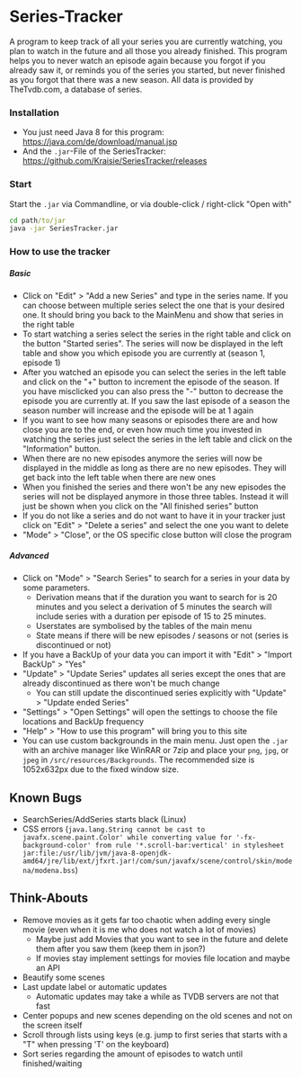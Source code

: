 # Series-Tracker

A program to keep track of all your series you are currently watching, you plan to watch in the future and all those you already finished. This program helps you to never watch an episode again because you forgot if you already saw it, or reminds you of the series you started, but never finished as you forgot that there was a new season.
All data is provided by TheTvdb.com, a database of series.

### Installation
* You just need Java 8 for this program: https://java.com/de/download/manual.jsp
* And the `.jar`-File of the SeriesTracker: https://github.com/Kraisie/SeriesTracker/releases

### Start
Start the `.jar` via Commandline, or via double-click / right-click "Open with"
```cmd
cd path/to/jar
java -jar SeriesTracker.jar
```

### How to use the tracker
##### Basic
* Click on "Edit" > "Add a new Series" and type in the series name. If you can choose between multiple series select the one that is your desired one. It should bring you back to the MainMenu and show that series in the right table
* To start watching a series select the series in the right table and click on the button "Started series". The series will now be displayed in the left table and show you which episode you are currently at (season 1, episode 1)
* After you watched an episode you can select the series in the left table and click on the "+" button to increment the episode of the season. If you have misclicked you can also press the "-" button to decrease the episode you are currently at. If you saw the last episode of a season the season number will increase and the episode will be at 1 again
* If you want to see how many seasons or episodes there are and how close you are to the end, or even how much time you invested in watching the series just select the series in the left table and click on the "Information" button.
* When there are no new episodes anymore the series will now be displayed in the middle as long as there are no new episodes. They will get back into the left table when there are new ones
* When you finished the series and there won't be any new episodes the series will not be displayed anymore in those three tables. Instead it will just be shown when you click on the "All finished series" button
* If you do not like a series and do not want to have it in your tracker just click on "Edit" > "Delete a series" and select the one you want to delete
* "Mode" > "Close", or the OS specific close button will close the program

##### Advanced
* Click on "Mode" > "Search Series" to search for a series in your data by some parameters.
    * Derivation means that if the duration you want to search for is 20 minutes and you select a derivation of 5 minutes the search will include series with a duration per episode of 15 to 25 minutes.
    * Userstates are symbolised by the tables of the main menu
    * State means if there will be new episodes / seasons or not (series is discontinued or not)
* If you have a BackUp of your data you can import it with "Edit" > "Import BackUp" > "Yes"
* "Update" > "Update Series" updates all series except the ones that are already discontinued as there won't be much change
    * You can still update the discontinued series explicitly with "Update" > "Update ended Series"
* "Settings" > "Open Settings" will open the settings to choose the file locations and BackUp frequency 
* "Help" > "How to use this program" will bring you to this site
* You can use custom backgrounds in the main menu. Just open the `.jar` with an archive manager like WinRAR or 7zip and place your `png`, `jpg`, or `jpeg` in `/src/resources/Backgrounds`. The recommended size is 1052x632px due to the fixed window size.

## Known Bugs
* SearchSeries/AddSeries starts black (Linux)
* CSS errors (`java.lang.String cannot be cast to javafx.scene.paint.Color' while converting value for '-fx-background-color' from rule '*.scroll-bar:vertical' in stylesheet jar:file:/usr/lib/jvm/java-8-openjdk-amd64/jre/lib/ext/jfxrt.jar!/com/sun/javafx/scene/control/skin/modena/modena.bss`)

## Think-Abouts
* Remove movies as it gets far too chaotic when adding every single movie (even when it is me who does not watch a lot of movies)
    * Maybe just add Movies that you want to see in the future and delete them after you saw them (keep them in json?)
    * If movies stay implement settings for movies file location and maybe an API
* Beautify some scenes
* Last update label or automatic updates
    * Automatic updates may take a while as TVDB servers are not that fast
* Center popups and new scenes depending on the old scenes and not on the screen itself
* Scroll through lists using keys (e.g. jump to first series that starts with a "T" when pressing 'T' on the keyboard)
* Sort series regarding the amount of episodes to watch until finished/waiting